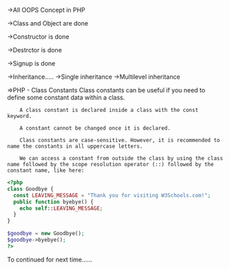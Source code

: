 ->All OOPS Concept in PHP

->Class and Object are done

->Constructor is done

->Destrctor is done

->Signup is done

->Inheritance.....
    ->Single inheritance
    ->Multilevel inheritance

=>PHP - Class Constants
        Class constants can be useful if you need to define some constant data within a class.

        A class constant is declared inside a class with the const keyword.

        A constant cannot be changed once it is declared.

        Class constants are case-sensitive. However, it is recommended to name the constants in all uppercase letters.

        We can access a constant from outside the class by using the class name followed by the scope resolution operator (::) followed by the constant name, like here:


```PHP
<?php
class Goodbye {
  const LEAVING_MESSAGE = "Thank you for visiting W3Schools.com!";
  public function byebye() {
    echo self::LEAVING_MESSAGE;
  }
}

$goodbye = new Goodbye();
$goodbye->byebye();
?>
```
To continued for next time......